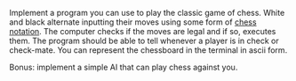 

Implement a program you can use to play the classic game of chess. White and black alternate inputting their moves using some form of [chess notation](http://en.wikipedia.org/wiki/Chess_notation). The computer checks if the moves are legal and if so, executes them. The program should be able to tell whenever a player is in check or check-mate. You can represent the chessboard in the terminal in ascii form.

Bonus: implement a simple AI that can play chess against you.

